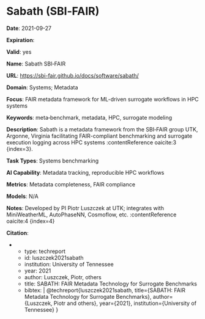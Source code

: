 # Sabath (SBI‑FAIR)

**Date**: 2021-09-27

**Expiration**: 

**Valid**: yes

**Name**: Sabath  SBI‑FAIR 

**URL**: https://sbi-fair.github.io/docs/software/sabath/

**Domain**: Systems; Metadata

**Focus**: FAIR metadata framework for ML-driven surrogate workflows in HPC systems

**Keywords**: meta‑benchmark, metadata, HPC, surrogate modeling

**Description**: Sabath is a metadata framework from the SBI‑FAIR group  UTK, Argonne, Virginia  facilitating FAIR-compliant benchmarking and surrogate execution logging across HPC systems :contentReference oaicite:3 {index=3}. 

**Task Types**: Systems benchmarking

**AI Capability**: Metadata tracking, reproducible HPC workflows

**Metrics**: Metadata completeness, FAIR compliance

**Models**: N/A

**Notes**: Developed by PI Piotr Luszczek at UTK; integrates with MiniWeatherML, AutoPhaseNN, Cosmoflow, etc. :contentReference oaicite:4 {index=4}

**Citation**:

-
  - type: techreport
  - id: luszczek2021sabath
  - institution: University of Tennessee
  - year: 2021
  - author: Luszczek, Piotr, others
  - title: SABATH: FAIR Metadata Technology for Surrogate Benchmarks
  - bibtex: |
      @techreport{luszczek2021sabath,
        title={SABATH: FAIR Metadata Technology for Surrogate Benchmarks},
        author={Luszczek, Piotr and others},
        year={2021},
        institution={University of Tennessee}
      }

